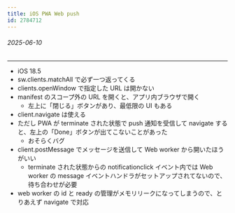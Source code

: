 ```yaml
---
title: iOS PWA Web push
id: 2784712
---
```

###### 2025-06-10

---

- iOS 18.5
- sw.clients.matchAll で必ず一つ返ってくる
- clients.openWindow で指定した URL は開かない
- manifest のスコープ外の URL を開くと、アプリ内ブラウザで開く
  - 左上に「閉じる」ボタンがあり、最低限の UI もある
- client.navigate は使える
- ただし PWA が terminate された状態で push 通知を受信して navigate すると、左上の「Done」ボタンが出てこないことがあった
  - おそらくバグ
- client.postMessage でメッセージを送信して Web worker から開いたほうがいい
  - terminate された状態からの notificationclick イベント内では Web worker の message イベントハンドラがセットアップされてないので、待ち合わせが必要
- web worker の id と ready の管理がメモリリークになってしまうので、とりあえず navigate で対応

